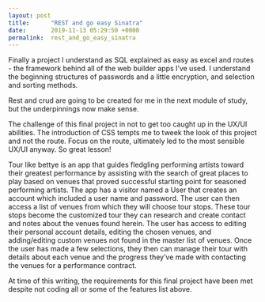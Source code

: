 ```yaml
---
layout: post
title:      "REST and go easy Sinatra"
date:       2019-11-13 05:29:50 +0000
permalink:  rest_and_go_easy_sinatra
---
```



Finally a project I understand as SQL explained as easy as excel and routes  - the framework behind all of the web builder apps I’ve used.
I understand the beginning structures of passwords and a little encryption, and selection and sorting methods.

Rest and crud are going to be created for me in the next module of study, but the underpinnings now make sense.

The challenge of this final project in not to get too caught up in the UX/UI abilities. The introduction of CSS tempts me to tweek the look of this project and not the route. Focus on the route, ultimately led to the most sensible UX/UI anyway. 
So great lesson!

Tour like bettye is an app that guides fledgling performing artists toward their greatest performance by assisting with the search of great places to play based on venues that proved successful starting point for seasoned performing artists.
The app has a visitor named a User that creates an account which included a user name and password.
The user can then access a list of venues from which they will choose tour stops.
These tour stops become the  customized tour they can research and create contact and notes about the venues found herein.
The user has access to editing their personal account details, editing the chosen venues, and adding/editing custom venues not found in the master list of venues.
Once the user has made a few selections, they then can manage their tour with details about each venue and the progress they’ve made with contacting the venues for a performance contract.

At time of this writing, the requirements for this final project have been met  despite not coding all or some of the features list above.


